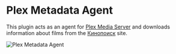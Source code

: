 # Plex Metadata Agent
This plugin acts as an agent for [Plex Media Server](https://plex.tv) and downloads information about films from the [Кинопоиск](https://www.kinopoisk.ru/) site.

![Plex Metadata Agent](https://aumm.ru/pub/img/kinopoisk.png "This plugin acts as an agent for Plex Media Server and downloads information about films from the Кинопоиск site.")
